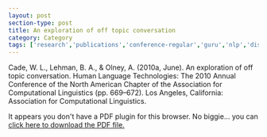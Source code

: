 ```yaml
---
layout: post
section-type: post
title: An exploration of off topic conversation
category: Category
tags: ['research','publications','conference-regular','guru','nlp','discourse','education-research']
---
```

Cade, W. L., Lehman, B. A., & Olney, A. (2010a, June). An exploration of off topic conversation. Human Language Technologies: The 2010 Annual Conference of the North American Chapter of the Association for Computational Linguistics (pp. 669–672). Los Angeles, California: Association for Computational Linguistics. 

<object data="https://umdrive.memphis.edu/aolney/public/publications/cade_hlt_2010.pdf" type="application/pdf" width="100%" height="600px">
 
  <p>It appears you don't have a PDF plugin for this browser.
  No biggie... you can <a href="https://umdrive.memphis.edu/aolney/public/publications/cade_hlt_2010.pdf">click here to
  download the PDF file.</a></p>
  
</object>

